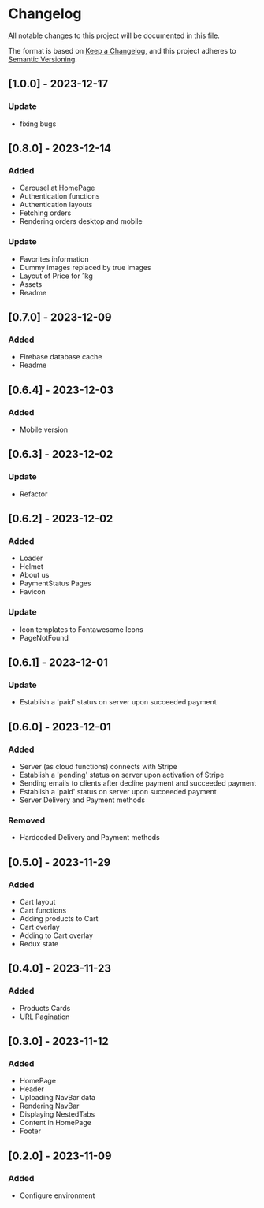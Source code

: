 # Changelog

All notable changes to this project will be documented in this file.

The format is based on [Keep a Changelog](https://keepachangelog.com/en/1.0.0/),
and this project adheres to [Semantic Versioning](https://semver.org/spec/v2.0.0.html).

## [1.0.0] - 2023-12-17

### Update

- fixing bugs

## [0.8.0] - 2023-12-14

### Added

- Carousel at HomePage
- Authentication functions
- Authentication layouts
- Fetching orders
- Rendering orders desktop and mobile

### Update

- Favorites information
- Dummy images replaced by true images
- Layout of Price for 1kg
- Assets
- Readme

## [0.7.0] - 2023-12-09

### Added

- Firebase database cache
- Readme

## [0.6.4] - 2023-12-03

### Added

- Mobile version

## [0.6.3] - 2023-12-02

### Update

- Refactor

## [0.6.2] - 2023-12-02

### Added

- Loader
- Helmet
- About us
- PaymentStatus Pages
- Favicon

### Update

- Icon templates to Fontawesome Icons
- PageNotFound

## [0.6.1] - 2023-12-01

### Update

- Establish a 'paid' status on server upon succeeded payment

## [0.6.0] - 2023-12-01

### Added

- Server (as cloud functions) connects with Stripe
- Establish a 'pending' status on server upon activation of Stripe
- Sending emails to clients after decline payment and succeeded payment
- Establish a 'paid' status on server upon succeeded payment
- Server Delivery and Payment methods

### Removed

- Hardcoded Delivery and Payment methods

## [0.5.0] - 2023-11-29

### Added

- Cart layout
- Cart functions
- Adding products to Cart
- Cart overlay
- Adding to Cart overlay
- Redux state

## [0.4.0] - 2023-11-23

### Added

- Products Cards
- URL Pagination

## [0.3.0] - 2023-11-12

### Added

- HomePage
- Header
- Uploading NavBar data
- Rendering NavBar
- Displaying NestedTabs
- Content in HomePage
- Footer

## [0.2.0] - 2023-11-09

### Added

- Configure environment
